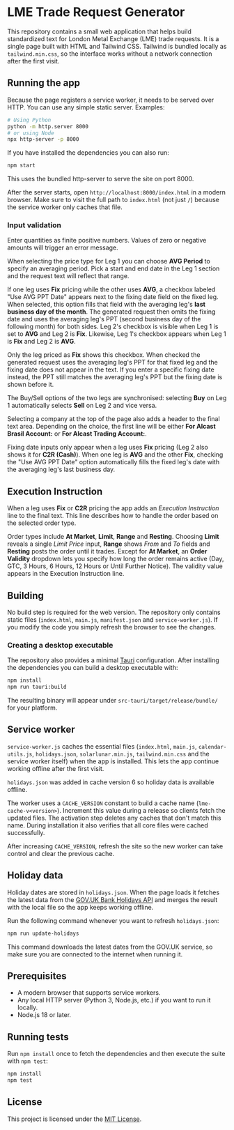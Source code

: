 # LME Trade Request Generator

This repository contains a small web application that helps build standardized text for London Metal Exchange (LME) trade requests. It is a single page built with HTML and Tailwind CSS.
Tailwind is bundled locally as `tailwind.min.css`, so the interface works without a network connection after the first visit.

## Running the app

Because the page registers a service worker, it needs to be served over HTTP. You can use any simple static server. Examples:

```bash
# Using Python
python -m http.server 8000
# or using Node
npx http-server -p 8000
```

If you have installed the dependencies you can also run:

```bash
npm start
```

This uses the bundled http-server to serve the site on port 8000.

After the server starts, open `http://localhost:8000/index.html` in a modern browser.
Make sure to visit the full path to `index.html` (not just `/`) because the service worker only caches that file.

### Input validation

Enter quantities as finite positive numbers. Values of zero or negative amounts
will trigger an error message.

When selecting the price type for Leg 1 you can choose **AVG Period** to specify an averaging period. Pick a start and end date in the Leg 1 section and the request text will reflect that range.

If one leg uses **Fix** pricing while the other uses **AVG**, a checkbox labeled "Use AVG PPT Date" appears next to the fixing date field on the fixed leg. When selected, this option fills that field with the averaging leg's **last business day of the month**. The generated request then omits the fixing date and uses the averaging leg's PPT (second business day of the following month) for both sides. Leg&nbsp;2's checkbox is visible when Leg&nbsp;1 is set to **AVG** and Leg&nbsp;2 is **Fix**. Likewise, Leg&nbsp;1's checkbox appears when Leg&nbsp;1 is **Fix** and Leg&nbsp;2 is **AVG**.

Only the leg priced as **Fix** shows this checkbox. When checked the generated request uses the averaging leg's PPT for that fixed leg and the fixing date does not appear in the text. If you enter a specific fixing date instead, the PPT still matches the averaging leg's PPT but the fixing date is shown before it.

The Buy/Sell options of the two legs are synchronised: selecting **Buy** on Leg
1 automatically selects **Sell** on Leg 2 and vice versa.

Selecting a company at the top of the page also adds a header to the final text
area. Depending on the choice, the first line will be either **For Alcast Brasil Account:** or **For Alcast Trading Account:**.

Fixing date inputs only appear when a leg uses **Fix** pricing (Leg&nbsp;2 also
shows it for **C2R (Cash)**). When one leg is **AVG** and the other **Fix**, checking the "Use AVG PPT Date" option automatically fills the fixed leg's date with the averaging leg's last business day.

## Execution Instruction

When a leg uses **Fix** or **C2R** pricing the app adds an *Execution Instruction* line to the final text. This line describes how to handle the order based on the selected order type.

Order types include **At Market**, **Limit**, **Range** and **Resting**. Choosing **Limit** reveals a single *Limit Price* input, **Range** shows *From* and *To* fields and **Resting** posts the order until it trades. Except for **At Market**, an **Order Validity** dropdown lets you specify how long the order remains active (Day, GTC, 3&nbsp;Hours, 6&nbsp;Hours, 12&nbsp;Hours or Until Further Notice). The validity value appears in the Execution Instruction line.

## Building

No build step is required for the web version. The repository only contains static files (`index.html`, `main.js`, `manifest.json` and `service-worker.js`). If you modify the code you simply refresh the browser to see the changes.

### Creating a desktop executable

The repository also provides a minimal [Tauri](https://tauri.app) configuration. After installing the dependencies you can build a desktop executable with:

```bash
npm install
npm run tauri:build
```

The resulting binary will appear under `src-tauri/target/release/bundle/` for your platform.

## Service worker

`service-worker.js` caches the essential files (`index.html`, `main.js`, `calendar-utils.js`, `holidays.json`, `solarlunar.min.js`, `tailwind.min.css` and the service worker itself) when the app is installed. This lets the app continue working offline after the first visit.

`holidays.json` was added in cache version 6 so holiday data is available offline.

The worker uses a `CACHE_VERSION` constant to build a cache name (`lme-cache-v<version>`). Increment this value during a release so clients fetch the updated files. The activation step deletes any caches that don't match this name. During installation it also verifies that all core files were cached successfully.

After increasing `CACHE_VERSION`, refresh the site so the new worker can take control and clear the previous cache.

## Holiday data

Holiday dates are stored in `holidays.json`. When the page loads it fetches the
latest data from the [GOV.UK Bank Holidays API](https://www.gov.uk/bank-holidays.json) and merges the result with the local file so the app keeps working offline.

Run the following command whenever you want to refresh `holidays.json`:

```bash
npm run update-holidays
```

This command downloads the latest dates from the GOV.UK service, so make sure
you are connected to the internet when running it.

## Prerequisites

- A modern browser that supports service workers.
- Any local HTTP server (Python 3, Node.js, etc.) if you want to run it locally.
- Node.js 18 or later.

## Running tests

Run `npm install` once to fetch the dependencies and then execute the suite with `npm test`:

```bash
npm install
npm test
```


## License

This project is licensed under the [MIT License](LICENSE).
